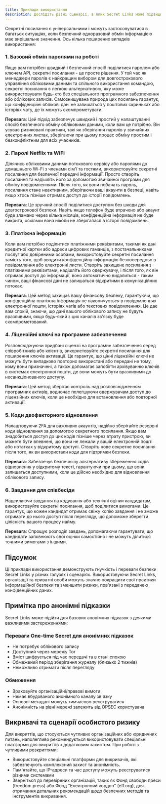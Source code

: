 ```yaml
---
title: Приклади використання
description: Дослідіть різні сценарії, в яких Secret Links може підвищити безпеку і спростити обмін конфіденційною інформацією.
---
```



Секретні посилання є універсальними і можуть застосовуватися в багатьох ситуаціях, коли безпечний одноразовий обмін інформацією має вирішальне значення. Ось кілька поширених випадків використання:


### 1. Базовий обмін паролями на роботі

Якщо вам потрібен швидкий і безпечний спосіб поділитися паролем або ключем API, секретні посилання - це просте рішення. У той час як менеджери паролів є найкращим вибором для довгострокового управління обліковими даними та спільного використання командою, секретні посилання є легкою альтернативою, яку може використовувати будь-хто без спеціального програмного забезпечення або облікових записів. Самознищувана природа цих посилань гарантує, що конфіденційні облікові дані не залишаться у поштових скриньках або історіях чату, де їх можуть скомпрометувати.

**Перевага**: Цей підхід забезпечує швидкий і простий у налаштуванні спосіб безпечного обміну обліковими даними, коли вам це потрібно. Він усуває ризиковані практики, такі як зберігання паролів у звичайних електронних листах, зберігаючи при цьому процес обміну простим і безконфліктним для всіх учасників.

### 2. Паролі Netflix та WiFi

Ділячись обліковими даними потокового сервісу або паролями до домашнього Wi-Fi з членами сім'ї та гостями, використовуйте секретні посилання для безпечної передачі інформації. Просто створіть посилання та надішліть його за допомогою звичайної програми для обміну повідомленнями. Після того, як вони побачать пароль, посилання стане неактивним, зберігаючи ваші акаунти в безпеці, навіть якщо хтось пізніше отримає доступ до історії повідомлень.

**Перевага**: Це зручний спосіб поділитися доступом без шкоди для довгострокової безпеки. Навіть якщо телефон буде втрачено або акаунт буде зламано через кілька місяців, конфіденційна інформація не буде викрита, оскільки вона ніколи не зберігалася в історії повідомлень.

### 3. Платіжна інформація

Коли вам потрібно поділитися платіжними реквізитами, такими як дані кредитної картки або адреси цифрових гаманців, з постачальниками послуг або довіреними особами, використовуйте секретні посилання замість того, щоб вводити конфіденційну інформацію безпосередньо в повідомлення або електронні листи. Створіть захищене посилання з платіжними реквізитами, надішліть його одержувачу, і після того, як він отримає доступ до інформації, воно автоматично видалиться - таким чином, ваші фінансові дані не залишаться відкритими в комунікаційних потоках.

**Перевага**: Цей метод захищає вашу фінансову безпеку, гарантуючи, що конфіденційна платіжна інформація не накопичується в повідомленнях електронної пошти, історіях чатів або текстових повідомленнях. Це дає вам спокій, знаючи, що дані вашого облікового запису не будуть вразливими, якщо будь-який з цих каналів зв'язку буде скомпрометований.

### 4. Ліцензійні ключі на програмне забезпечення
Розповсюджуючи придбані ліцензії на програмне забезпечення серед співробітників або клієнтів, використовуйте секретні посилання для поширення ключів активації. Це гарантує, що цінні ліцензійні ключі не можуть бути випадково повторно використані або передані не тому, кому вони призначені, а також допомагає запобігти архівуванню ключів в системах електронної пошти, де вони можуть бути вразливими до несанкціонованого доступу.

**Перевага**: Цей метод зберігає контроль над розповсюдженням програмних активів, водночас полегшуючи одержувачам доступ до ліцензійних ключів, коли це необхідно для встановлення або повторної активації.

### 5. Коди двофакторного відновлення
Налаштовуючи 2FA для важливих акаунтів, надійно зберігайте резервні коди відновлення за допомогою секретного посилання. Якщо вам знадобиться доступ до цих кодів пізніше через втрату пристрою, ви можете бути впевнені, що вони не лежали у вашій електронній пошті або нотатках у відкритому доступі. Створіть нове секретне посилання після того, як ви використали коди для підтримки безпеки.

**Перевага**: Забезпечує безпечнішу альтернативу збереженню кодів відновлення у відкритому тексті, гарантуючи при цьому, що вони залишаться доступними, коли це дійсно необхідно для відновлення облікового запису.

### 6. Завдання для співбесіди
Надсилаючи завдання на кодування або технічні оцінки кандидатам, використовуйте секретні посилання, щоб поділитися вимогами. Це гарантує, що кожен кандидат отримає свіжу копію завдання і не зможе отримати до нього доступ після перегляду, що допоможе зберегти цілісність вашого процесу найму.

**Перевага**: Спрощує розподіл завдань, допомагаючи гарантувати, що кандидати заповнюють свої оцінки самостійно і не можуть ділитися точними вимогами з іншими.


## Підсумок

Ці приклади використання демонструють гнучкість і переваги безпеки Secret Links у різних галузях і сценаріях. Використовуючи Secret Links, організації та приватні особи можуть значно покращити свої практики інформаційної безпеки та зменшити ризики, пов'язані з передачею конфіденційних даних.

## Примітка про анонімні підказки

Secret Links може підійти для базових анонімних підказок з деякими важливими застереженнями:

### Переваги One-time Secret для анонімних підказок
- Не потребує облікового запису
- Доступний через мережу Tor
- Вміст шифрується під час передачі та в стані спокою
- Обмежений період зберігання журналу (близько 2 тижнів)
- Неможливо отримати після перегляду

### Обмеження
- Враховуйте організаційні/правові вимоги
- Немає вбудованого анонімного каналу зв'язку
- Основні метадані можуть тимчасово реєструватися
- Анонімність на рівні мережі залежить від OPSEC користувача

## Викривачі та сценарії особистого ризику

Для викриттів, що стосуються чутливих організаційних або юридичних питань, наполегливо рекомендується використовувати спеціальні платформи для викриттів з додатковим захистом. При роботі з чутливими розкриттями:

- Використовуйте спеціальні платформи для викривачів, які забезпечують комплексний захист та анонімність.
- Пам'ятайте, що IP-адреси та час доступу можуть реєструватися різними системами
- Зверніться до перевірених організацій, таких як Фонд свободи преси (freedom.press) або Фонд "Електронний кордон" (eff.org), для отримання детальних рекомендацій щодо безпечних методів та інструментів викривання.
